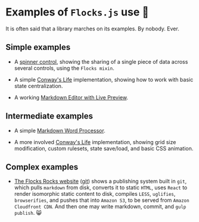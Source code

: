 # Examples of `Flocks.js` use 🚀

It is often said that a library marches on its examples.  By nobody.  Ever.





## Simple examples

* A [spinner control](/examples/tiny/), showing the sharing of a single piece of data
  across several controls, using the `Flocks mixin`.

* A simple [Conway's Life](/examples/simple_conways_life/) implementation, showing how to work with
  basic state centralization.

* A working [Markdown Editor with Live Preview](/examples/markdown_word_processor/).





## Intermediate examples

* A simple [Markdown Word Processor](/examples/markdown_word_processor/).

* A more involved [Conway's Life](/examples/conways_life/) implementation, showing grid size modification,
  custom rulesets, state save/load, and basic CSS animation.





## Complex examples

* [The Flocks Rocks website](http://flocks.rocks/) ([git](https://github.com/StoneCypher/flocks.rocks)) shows
  a publishing system built in `git`, which pulls `markdown` from disk, converts it to static `HTML`, uses
  `React` to render isomorphic static content to disk, compiles `LESS`, `uglifies`, `browserifies`, and pushes
  that into `Amazon S3`, to be served from `Amazon Cloudfront CDN`.  And then one may write markdown, commit,
  and `gulp publish`.  😸